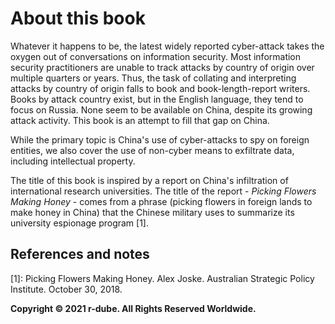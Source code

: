 # About this book
Whatever it happens to be, the latest widely reported cyber-attack takes the oxygen out of conversations on information security. 
Most information security practitioners are unable to track attacks by country of origin over multiple quarters or years. 
Thus, the task of collating and interpreting attacks by country of origin falls to book and book-length-report writers. 
Books by attack country exist, but in the English language, they tend to focus on Russia.
None seem to be available on China, despite its growing attack activity. 
This book is an attempt to fill that gap on China.

While the primary topic is China's use of cyber-attacks to spy on foreign entities, we also cover the use of non-cyber means to exfiltrate data, including intellectual property.

The title of this book is inspired by a report on China's infiltration of international research universities. 
The title of the report - *Picking Flowers Making Honey* - comes from a phrase (picking flowers in foreign lands to make honey in China) that the Chinese military uses to summarize its university espionage program \[1\].

## References and notes
\[1\]: Picking Flowers Making Honey. Alex Joske. Australian Strategic Policy Institute. October 30, 2018.

**Copyright © 2021 r-dube. All Rights Reserved Worldwide.**
